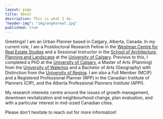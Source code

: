 ```yaml
---
layout: page
title: About
description: This is what I do.
"header-img": "img/angkorwat.jpg"
published: true
---
```


Greetings! I am an Urban Planner based in Calgary, Alberta, Canada. In my current role, I am a Postdoctoral Research Fellow in the [Westman Centre for Real Estate Studies](https://haskayne.ucalgary.ca/westman-centre) and a Sessional Instructor in the [School of Architecture, Planning and Landscape](https://sapl.ucalgary.ca) at the [University of Calgary](http://ucalgary.ca). Previous to this, I completed a PhD at the [University of Calgary](http://ucalgary.ca), a Master of Arts (Planning) from the [University of Waterloo](http://www.uwaterloo.ca) and a Bachelor of Arts (Geography) with Distinction from the [University of Regina](http://www.uregina.ca). I am also a Full Member (MCIP) and a Registered Professional Planner (RPP) in the Canadian Institute of Planners (CIP), and the Alberta Professional Planners Institute (APPI). 

My research interests centre around the issues of growth management, downtown revitalization and neighbourhood change, plan evaluation, and with a particular interest in mid-sized Canadian cities.

Please don't hesitate to reach out for more information!
